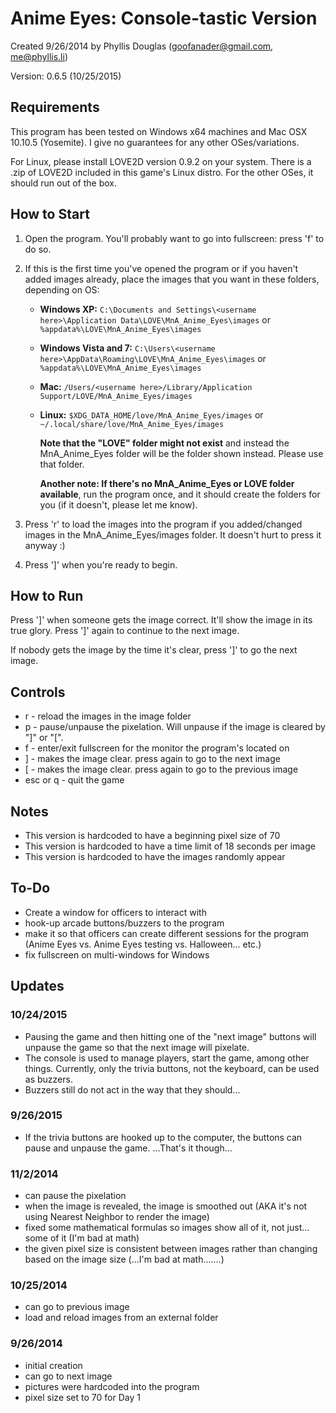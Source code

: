 # Anime Eyes: Console-tastic Version
Created 9/26/2014 by Phyllis Douglas (goofanader@gmail.com, me@phyllis.li)

Version: 0.6.5 (10/25/2015)

## Requirements
This program has been tested on Windows x64 machines and Mac OSX 10.10.5 (Yosemite). I give no guarantees for any other OSes/variations.

For Linux, please install LOVE2D version 0.9.2 on your system. There is a .zip of LOVE2D included in this game's Linux distro. For the other OSes, it should run out of the box.

## How to Start
1. Open the program. You'll probably want to go into fullscreen: press 'f' to do so.

2. If this is the first time you've opened the program or if you haven't added images already, place the images that you want in these folders, depending on OS:
    * __Windows XP:__ ```C:\Documents and Settings\<username here>\Application Data\LOVE\MnA_Anime_Eyes\images``` or ```%appdata%\LOVE\MnA_Anime_Eyes\images```
    * __Windows Vista and 7:__ ```C:\Users\<username here>\AppData\Roaming\LOVE\MnA_Anime_Eyes\images``` or ```%appdata%\LOVE\MnA_Anime_Eyes\images```
    * __Mac:__ ```/Users/<username here>/Library/Application Support/LOVE/MnA_Anime_Eyes/images```
    * __Linux:__ ```$XDG_DATA_HOME/love/MnA_Anime_Eyes/images``` or ```~/.local/share/love/MnA_Anime_Eyes/images```

        __Note that the "LOVE" folder might not exist__ and instead the MnA_Anime_Eyes folder will be the folder shown instead. Please use that folder.

        __Another note: If there's no MnA_Anime_Eyes or LOVE folder available__, run the program once, and it should create the folders for you (if it doesn't, please let me know).

3. Press 'r' to load the images into the program if you added/changed images in the MnA_Anime_Eyes/images folder. It doesn't hurt to press it anyway :)

3. Press ']' when you're ready to begin.

## How to Run
Press ']' when someone gets the image correct. It'll show the image in its true glory. Press ']' again to continue to the next image.

If nobody gets the image by the time it's clear, press ']' to go the next image.

## Controls
* r - reload the images in the image folder
* p - pause/unpause the pixelation. Will unpause if the image is cleared by "]" or "[".
* f - enter/exit fullscreen for the monitor the program's located on
* ] - makes the image clear. press again to go to the next image
* [ - makes the image clear. press again to go to the previous image
* esc or q - quit the game

## Notes
* This version is hardcoded to have a beginning pixel size of 70
* This version is hardcoded to have a time limit of 18 seconds per image
* This version is hardcoded to have the images randomly appear

## To-Do
- Create a window for officers to interact with
- hook-up arcade buttons/buzzers to the program
- make it so that officers can create different sessions for the program (Anime Eyes vs. Anime Eyes testing vs. Halloween... etc.)
- fix fullscreen on multi-windows for Windows

## Updates
### 10/24/2015
- Pausing the game and then hitting one of the "next image" buttons will unpause the game so that the next image will pixelate.
- The console is used to manage players, start the game, among other things. Currently, only the trivia buttons, not the keyboard, can be used as buzzers.
- Buzzers still do not act in the way that they should...

### 9/26/2015
- If the trivia buttons are hooked up to the computer, the buttons can pause and unpause the game. ...That's it though...

### 11/2/2014
- can pause the pixelation
- when the image is revealed, the image is smoothed out (AKA it's not using Nearest Neighbor to render the image)
- fixed some mathematical formulas so images show all of it, not just... some of it (I'm bad at math)
- the given pixel size is consistent between images rather than changing based on the image size (...I'm bad at math.......)

### 10/25/2014
- can go to previous image
- load and reload images from an external folder

### 9/26/2014
- initial creation
- can go to next image
- pictures were hardcoded into the program
- pixel size set to 70 for Day 1
